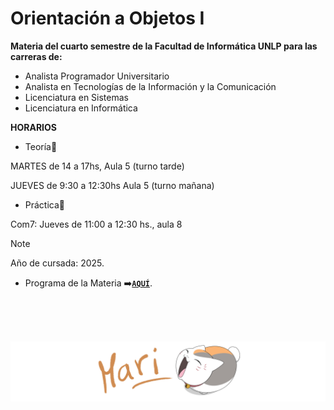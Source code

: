 # Orientación a Objetos I

**Materia del cuarto semestre de la Facultad de Informática UNLP para las carreras de:**

* Analista Programador Universitario
* Analista en Tecnologías de la Información y la Comunicación
* Licenciatura en Sistemas
* Licenciatura en Informática

**HORARIOS**

* Teoría🍏
  
MARTES de 14 a 17hs, Aula 5 (turno tarde)

JUEVES de 9:30 a 12:30hs Aula 5 (turno mañana)

* Práctica💮

Com7: Jueves de 11:00 a 12:30 hs., aula 8  

>[!NOTE]
>Año de cursada: 2025.
>
>* Programa de la Materia ➡️[<code>**AQUÍ**</code>](https://drive.google.com/file/d/1aHBY3XaV9DxnNXMV21ehMluoBt-WP9MN/view?usp=sharing).
>
<br>
<br>
<br>

<p><img align="center" src="https://github.com/Marimari2342/Marimari2342/blob/main/firmagith.png" alt="marigit"/></p>


